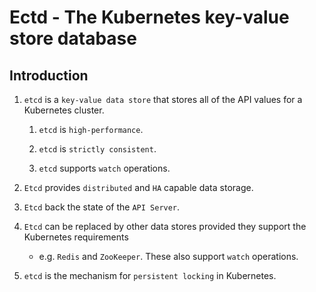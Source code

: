 # Ectd - The Kubernetes key-value store database

## Introduction

1. `etcd` is a `key-value data store` that stores all of the API values for a Kubernetes cluster.

    1. `etcd` is `high-performance`.

    2. `etcd` is `strictly consistent`.

    3. `etcd` supports `watch` operations. 

2. `Etcd` provides `distributed` and `HA` capable data storage.

3. `Etcd` back the state of the `API Server`.

4. `Etcd` can be replaced by other data stores provided they support the Kubernetes requirements

    * e.g. `Redis` and `ZooKeeper`. These also support `watch` operations.

5. `etcd` is the mechanism for `persistent locking` in Kubernetes.

